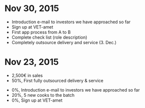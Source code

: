 # Nov 30, 2015
* Introduction e-mail to investors we have approached so far
* Sign up at VET-amet
* First app process from A to B
* Complete check list (role description)
* Completely outsource delivery and service (3. Dec.) 

# Nov 23, 2015
+ 2,500€ in sales
+ 50%, First fully outsourced delivery & service
- 0%, Introduction e-mail to investors we have approached so far
- 20%, 5 new cooks to the batch
- 0%, Sign up at VET-amet

